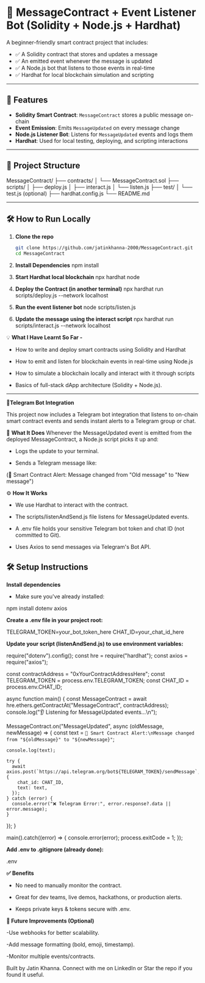 # 🧠 MessageContract + Event Listener Bot (Solidity + Node.js + Hardhat)

A beginner-friendly smart contract project that includes:

- ✅ A Solidity contract that stores and updates a message
- ✅ An emitted event whenever the message is updated
- ✅ A Node.js bot that listens to those events in real-time
- ✅ Hardhat for local blockchain simulation and scripting

---

## 🚀 Features

- **Solidity Smart Contract**: `MessageContract` stores a public message on-chain
- **Event Emission**: Emits `MessageUpdated` on every message change
- **Node.js Listener Bot**: Listens for `MessageUpdated` events and logs them
- **Hardhat**: Used for local testing, deploying, and scripting interactions

---

## 📂 Project Structure
MessageContract/
├── contracts/
│ └── MessageContract.sol
├── scripts/
│ ├── deploy.js
│ ├── interact.js
│ └── listen.js
├── test/
│ └── test.js (optional)
├── hardhat.config.js
└── README.md

---

## 🛠️ How to Run Locally

1. **Clone the repo**  
   ```bash
   git clone https://github.com/jatinkhanna-2000/MessageContract.git
   cd MessageContract

2. **Install Dependencies**
   npm install

3. **Start Hardhat local blockchain**
   npx hardhat node
   
4. **Deploy the Contract (in another terminal)**
   npx hardhat run scripts/deploy.js --network localhost

5. **Run the event listener bot**
   node scripts/listen.js

6. **Update the message using the interact script**
   npx hardhat run scripts/interact.js --network localhost


💡 **What I Have Learnt So Far -**

- How to write and deploy smart contracts using Solidity and Hardhat

- How to emit and listen for blockchain events in real-time using Node.js

- How to simulate a blockchain locally and interact with it through scripts

- Basics of full-stack dApp architecture (Solidity + Node.js).

---------------------------------------------------------------------------------------------------------------------------------------------------------------------------------------------

**🤖Telegram Bot Integration**

This project now includes a Telegram bot integration that listens to on-chain smart contract events and sends instant alerts to a Telegram group or chat.

🔔 **What It Does**
Whenever the MessageUpdated event is emitted from the deployed MessageContract, a Node.js script picks it up and:

- Logs the update to your terminal.

- Sends a Telegram message like:

(📨 Smart Contract Alert:
Message changed from "Old message" to "New message")

⚙️ **How It Works**
- We use Hardhat to interact with the contract.

- The scripts/listenAndSend.js file listens for MessageUpdated events.

- A .env file holds your sensitive Telegram bot token and chat ID (not committed to Git).

- Uses Axios to send messages via Telegram's Bot API.

## 🛠️ Setup Instructions

**Install dependencies**
- Make sure you've already installed:

npm install dotenv axios

**Create a .env file in your project root:**

TELEGRAM_TOKEN=your_bot_token_here
CHAT_ID=your_chat_id_here

**Update your script (listenAndSend.js) to use environment variables:**

require("dotenv").config();
const hre = require("hardhat");
const axios = require("axios");

const contractAddress = "0xYourContractAddressHere";
const TELEGRAM_TOKEN = process.env.TELEGRAM_TOKEN;
const CHAT_ID = process.env.CHAT_ID;

async function main() {
  const MessageContract = await hre.ethers.getContractAt("MessageContract", contractAddress);
  console.log("👂 Listening for MessageUpdated events...\n");

  MessageContract.on("MessageUpdated", async (oldMessage, newMessage) => {
    const text = `📨 Smart Contract Alert:\nMessage changed from "${oldMessage}" to "${newMessage}"`;

    console.log(text);

    try {
      await axios.post(`https://api.telegram.org/bot${TELEGRAM_TOKEN}/sendMessage`, {
        chat_id: CHAT_ID,
        text: text,
      });
    } catch (error) {
      console.error("❌ Telegram Error:", error.response?.data || error.message);
    }
  });
}

main().catch((error) => {
  console.error(error);
  process.exitCode = 1;
});

**Add .env to .gitignore (already done):**

.env


**✅ Benefits**
- No need to manually monitor the contract.

- Great for dev teams, live demos, hackathons, or production alerts.

- Keeps private keys & tokens secure with .env.

**📌 Future Improvements (Optional)**

-Use webhooks for better scalability.

-Add message formatting (bold, emoji, timestamp).

-Monitor multiple events/contracts.




Built by Jatin Khanna. Connect with me on LinkedIn or Star the repo if you found it useful.


   
